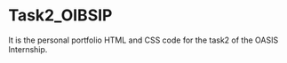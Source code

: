 # Task2_OIBSIP
It is the personal portfolio HTML and CSS code for the task2 of the OASIS Internship.
